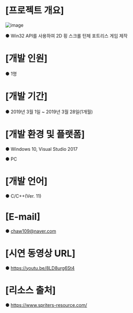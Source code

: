 # [프로젝트 개요]
![image](https://user-images.githubusercontent.com/39609369/163956129-87acd39e-ae6b-437b-8e3e-71152ac4b855.png)
 
● Win32 API를 사용하여 2D 횡 스크롤 턴체 포트리스 게임 제작


# [개발 인원]

● 1명


# [개발 기간]

● 2019년 3월 1일 ~ 2019년 3월 28일(1개월)


# [개발 환경 및 플랫폼]

● Windows 10, Visual Studio 2017

● PC


# [개발 언어]

● C/C++(Ver. 11)


# [E-mail]

● chaw109@naver.com


# [시연 동영상 URL]

● https://youtu.be/8LD8urg6St4


# [리소스 출처]

● https://www.spriters-resource.com/
